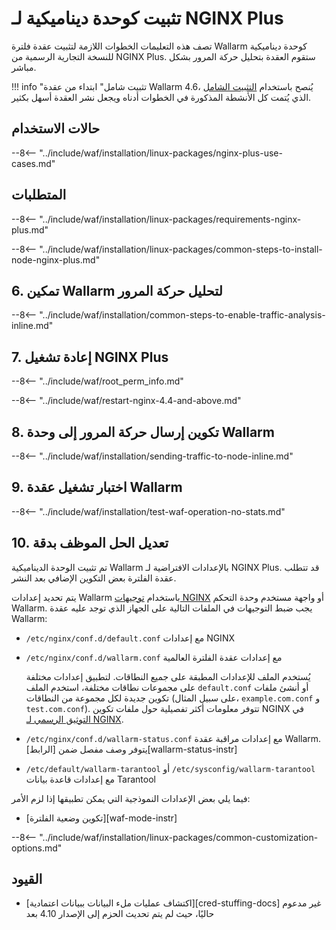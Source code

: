 # تثبيت كوحدة ديناميكية لـ NGINX Plus

تصف هذه التعليمات الخطوات اللازمة لتثبيت عقدة فلترة Wallarm كوحدة ديناميكية للنسخة التجارية الرسمية من NGINX Plus. ستقوم العقدة بتحليل حركة المرور بشكل مباشر.

!!! info "تثبيت شامل"
    ابتداء من عقدة Wallarm 4.6، يُنصح باستخدام [التثبيت الشامل](../../../../installation/nginx/all-in-one.md) الذي يُتمت كل الأنشطة المذكورة في الخطوات أدناه ويجعل نشر العقدة أسهل بكثير.

## حالات الاستخدام

--8<-- "../include/waf/installation/linux-packages/nginx-plus-use-cases.md"

## المتطلبات

--8<-- "../include/waf/installation/linux-packages/requirements-nginx-plus.md"

--8<-- "../include/waf/installation/linux-packages/common-steps-to-install-node-nginx-plus.md"

## 6. تمكين Wallarm لتحليل حركة المرور

--8<-- "../include/waf/installation/common-steps-to-enable-traffic-analysis-inline.md"

## 7. إعادة تشغيل NGINX Plus

--8<-- "../include/waf/root_perm_info.md"

--8<-- "../include/waf/restart-nginx-4.4-and-above.md"

## 8. تكوين إرسال حركة المرور إلى وحدة Wallarm

--8<-- "../include/waf/installation/sending-traffic-to-node-inline.md"

## 9. اختبار تشغيل عقدة Wallarm

--8<-- "../include/waf/installation/test-waf-operation-no-stats.md"

## 10. تعديل الحل الموظف بدقة

تم تثبيت الوحدة الديناميكية Wallarm بالإعدادات الافتراضية لـ NGINX Plus. قد تتطلب عقدة الفلترة بعض التكوين الإضافي بعد النشر.

يتم تحديد إعدادات Wallarm باستخدام [توجيهات NGINX](../../../../admin-en/configure-parameters-en.md) أو واجهة مستخدم وحدة التحكم Wallarm. يجب ضبط التوجيهات في الملفات التالية على الجهاز الذي توجد عليه عقدة Wallarm:

* `/etc/nginx/conf.d/default.conf` مع إعدادات NGINX
* `/etc/nginx/conf.d/wallarm.conf` مع إعدادات عقدة الفلترة العالمية

    يُستخدم الملف للإعدادات المطبقة على جميع النطاقات. لتطبيق إعدادات مختلفة على مجموعات نطاقات مختلفة، استخدم الملف `default.conf` أو أنشئ ملفات تكوين جديدة لكل مجموعة من النطاقات (على سبيل المثال، `example.com.conf` و `test.com.conf`). تتوفر معلومات أكثر تفصيلية حول ملفات تكوين NGINX في [التوثيق الرسمي لـ NGINX](https://nginx.org/en/docs/beginners_guide.html).
* `/etc/nginx/conf.d/wallarm-status.conf` مع إعدادات مراقبة عقدة Wallarm. يتوفر وصف مفصل ضمن [الرابط][wallarm-status-instr]
* `/etc/default/wallarm-tarantool` أو `/etc/sysconfig/wallarm-tarantool` مع إعدادات قاعدة بيانات Tarantool

فيما يلي بعض الإعدادات النموذجية التي يمكن تطبيقها إذا لزم الأمر:

* [تكوين وضعية الفلترة][waf-mode-instr]

--8<-- "../include/waf/installation/linux-packages/common-customization-options.md"

## القيود

* [اكتشاف عمليات ملء البيانات ببيانات اعتمادية][cred-stuffing-docs] غير مدعوم حاليًا، حيث لم يتم تحديث الحزم إلى الإصدار 4.10 بعد